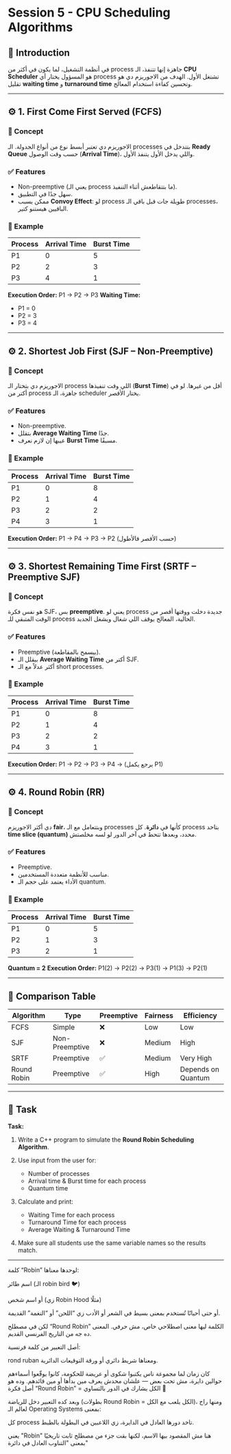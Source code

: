 #  Session 5 - CPU Scheduling Algorithms

## 🔹 Introduction

في أنظمة التشغيل، لما يكون في أكثر من process جاهزة إنها تتنفذ، الـ **CPU Scheduler** هو المسؤول يختار أي process تشتغل الأول.
الهدف من الاجوريزم دي هو تقليل **waiting time** و **turnaround time** وتحسين كفاءة استخدام المعالج.

---

## ⚙️ 1. First Come First Served (FCFS)

### 📘 Concept

الاجوريزم دي تعتبر أبسط نوع من أنواع الجدولة.
الـ processes بتتدخل في **Ready Queue** حسب وقت الوصول (**Arrival Time**)، واللي يدخل الأول يتنفذ الأول.

### ✅ Features

* Non-preemptive (يعني الـ process ما بتتقاطعش أثناء التنفيذ).
* سهل جدًا في التطبيق.
* ممكن يسبب **Convoy Effect**: لو process طويلة جات قبل باقي الـ processes، الباقيين هيستنو كتير.

### 🧮 Example

| Process | Arrival Time | Burst Time |   |
| ------- | ------------ | ---------- | - |
| P1      | 0            | 5          |   |
| P2      | 2            | 3          |   |
| P3      | 4            | 1          |   |

**Execution Order:** P1 → P2 → P3
**Waiting Time:**

* P1 = 0
* P2 = 3
* P3 = 4

---

## ⚙️ 2. Shortest Job First (SJF – Non-Preemptive)

### 📘 Concept

الاجوريزم دي بتختار الـ process اللي وقت تنفيذها (**Burst Time**) أقل من غيرها.
لو في أكتر من process جاهزة، الـ scheduler يختار الأقصر.

### ✅ Features

* Non-preemptive.
* بتقلل **Average Waiting Time** جدًا.
* عيبها إن لازم نعرف **Burst Time** مسبقًا.

### 🧮 Example

| Process | Arrival Time | Burst Time |
| ------- | ------------ | ---------- |
| P1      | 0            | 8          |
| P2      | 1            | 4          |
| P3      | 2            | 2          |
| P4      | 3            | 1          |

**Execution Order:** P1 → P4 → P3 → P2
(حسب الأقصر فالأطول)

---

## ⚙️ 3. Shortest Remaining Time First (SRTF – Preemptive SJF)

### 📘 Concept

هو نفس فكرة SJF، بس **preemptive**.
يعني لو process جديدة دخلت ووقتها أقصر من الوقت المتبقي للـ process الحالية، المعالج يوقف اللي شغال ويشغل الجديد.

### ✅ Features

* Preemptive (بيسمح بالمقاطعة).
* بيقلل الـ **Average Waiting Time** أكتر من SJF.
* أكثر عدلاً مع الـ short processes.

### 🧮 Example

| Process | Arrival Time | Burst Time |
| ------- | ------------ | ---------- |
| P1      | 0            | 8          |
| P2      | 1            | 4          |
| P3      | 2            | 2          |
| P4      | 3            | 1          |

**Execution Order:** P1 → P2 → P3 → P4 → (يرجع يكمل P1)

---

## ⚙️ 4. Round Robin (RR)

### 📘 Concept

دي أكثر الاجوريزم **fair**، وبتتعامل مع الـ processes كأنها في **دائرة**.
كل process بتاخد **time slice (quantum)** محدد، وبعدها تتحط في آخر الدور لو لسه مخلصتش.

### ✅ Features

* Preemptive.
* مناسب للأنظمة متعددة المستخدمين.
* الأداء يعتمد على حجم الـ quantum.

### 🧮 Example

| Process | Arrival Time | Burst Time |
| ------- | ------------ | ---------- |
| P1      | 0            | 5          |
| P2      | 1            | 3          |
| P3      | 2            | 1          |

**Quantum = 2**
**Execution Order:** P1(2) → P2(2) → P3(1) → P1(3) → P2(1)

---

## 🔹 Comparison Table

| Algorithm   | Type           | Preemptive | Fairness | Efficiency         |
| ----------- | -------------- | ---------- | -------- | ------------------ |
| FCFS        | Simple         | ❌          | Low      | Low                |
| SJF         | Non-Preemptive | ❌          | Medium   | High               |
| SRTF        | Preemptive     | ✅          | Medium   | Very High          |
| Round Robin | Preemptive     | ✅          | High     | Depends on Quantum |

---

## 🎯 Task

**Task:**

1. Write a C++ program to simulate the **Round Robin Scheduling Algorithm**.
2. Use input from the user for:

   * Number of processes
   * Arrival time & Burst time for each process
   * Quantum time
3. Calculate and print:

   * Waiting Time for each process
   * Turnaround Time for each process
   * Average Waiting & Turnaround Time
4. Make sure all students use the same variable names so the results match.

---
كلمة “Robin” لوحدها معناها:

اسم طائر (الـ robin bird 🐦)

أو اسم شخص (زي Robin Hood مثلًا)

أو حتى أحيانًا تُستخدم بمعنى بسيط في الشعر أو الأدب زي “اللحن” أو “النغمة” القديمة.

لكن في مصطلح “Round Robin” الكلمة ليها معنى اصطلاحي خاص، مش حرفي.
المعنى ده جه من التاريخ الفرنسي القديم.

أصل التعبير من كلمة فرنسية:

rond ruban
ومعناها شريط دائري أو ورقة التوقيعات الدائرية.

كان زمان لما مجموعة ناس يكتبوا شكوى أو عريضة للحكومة، كانوا يوقّعوا أسماءهم حوالين دايرة، مش تحت بعض — علشان محدش يعرف مين بدأها أو مين قائدهم.
وده هو أصل فكرة “Round Robin” = الكل يشارك في الدور بالتساوي 🔁

وبعد كده التعبير دخل للرياضة (بطولات Round Robin = الكل يلعب مع الكل)،
ومنها راح لعالم الـ Operating Systems بمعنى:

كل process تاخد دورها العادل في الدايرة، زي اللاعبين في البطولة بالظبط.

يعني "Robin" هنا مش المقصود بيها الاسم،
لكنها بقت جزء من مصطلح ثابت تاريخيًا بمعنى "التناوب العادل في دائرة"
